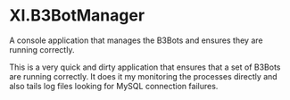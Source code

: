 # XI.B3BotManager

A console application that manages the B3Bots and ensures they are running correctly.

This is a very quick and dirty application that ensures that a set of B3Bots are running correctly. It does it my monitoring the processes directly and also tails log files looking for MySQL connection failures.
